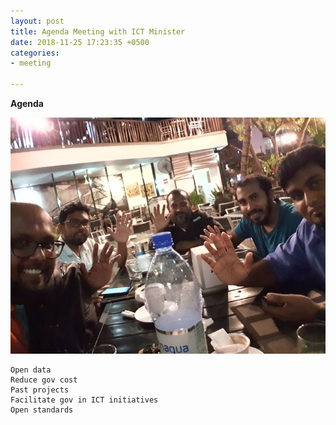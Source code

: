 ```yaml
---
layout: post
title: Agenda Meeting with ICT Minister
date: 2018-11-25 17:23:35 +0500
categories:
- meeting

---
```

**Agenda**

![](/uploads/IMG_20181125_201724.jpg)

    Open data
    Reduce gov cost
    Past projects
    Facilitate gov in ICT initiatives
    Open standards
